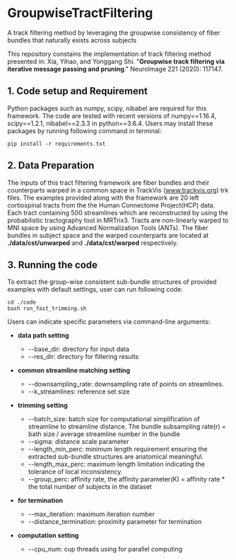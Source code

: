 # GroupwiseTractFiltering
A track filtering method by leveraging the groupwise consistency of fiber bundles that naturally exists across subjects

This repository constains the implementation of track filtering method presented in: Xia, Yihao, and Yonggang Shi. "**Groupwise track filtering via iterative message passing and pruning**." NeuroImage 221 (2020): 117147.



## 1. Code setup and Requirement
Python packages such as numpy, scipy, nibabel are required for this framework. The code are tested with recent versions of numpy==1.16.4, scipy==1.2.1, nibabel==2.3.3 in python==3.6.4. Users may install these packages by running following command in terminal:

```
pip install -r requirements.txt
```

## 2. Data Preparation
The inputs of this tract filtering framework are fiber bundles and their counterparts warped in a common space in TrackVis (www.trackvis.org) trk files. The examples provided along with the framework are 20 left cortiospinal tracts from the the Human Connectome Project(HCP) data. Each tract containing 500 streamlines which are reconstructed by using the probabilistic tractography tool in MRTrix3. Tracts are non-linearly warped to MNI space by using Advanced Normalization Tools (ANTs). The fiber bundles in subject space and the warped counterparts are located at **./data/cst/unwarped** and **./data/cst/warped** respectively. 

## 3. Running the code
To extract the group-wise consistent sub-bundle structures of provided examples with default settings, user can run following code:

```
cd ./code
bash run_fast_trimming.sh
```

Users can indicate specific parameters via command-line arguments:

* **data path setting**
  * --base_dir: directory for input data
  * --res_dir: directory for filtering results

* **common streamline matching setting**
  * --downsampling_rate: downsampling rate of points on streamlines.
  * --k_streamlines: reference set size

* **trimming setting**
  * --batch_size: batch size for computational simplification of streamline to streamline distance. The bundle subsampling rate(r) = bath size / average streamline number in the bundle
  * --sigma: distance scale parameter
  * --length_min_perc: minimum length requirement ensuring the extracted sub-bundle structures are anatomical meaningful.
  * --length_max_perc: maximum length limitation indicating the tolerance of local inconsistency.
  * --group_perc: affinity rate, the affinity parameter(K) = affinity rate * the total number of subjects in the dataset

* **for termination**
  * --max_iteration: maximum iteration number
  * --distance_termination: proximity parameter for termination

* **computation setting**
  * --cpu_num: cup threads using for parallel computing


